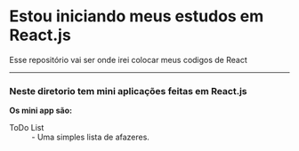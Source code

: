 <h1>Estou iniciando meus estudos em React.js</h1>
<p>Esse repositório vai ser onde irei colocar meus codigos de React</p>
<hr />
<h3>Neste diretorio tem mini aplicações feitas em React.js</h3>
<strong>Os mini app são:</strong>
<dl>
    <dt>ToDo List</dt>
    <dd>- Uma simples lista de afazeres.</dd>
</dl>
